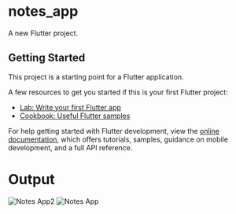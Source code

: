# notes_app

A new Flutter project.

## Getting Started

This project is a starting point for a Flutter application.

A few resources to get you started if this is your first Flutter project:

- [Lab: Write your first Flutter app](https://docs.flutter.dev/get-started/codelab)
- [Cookbook: Useful Flutter samples](https://docs.flutter.dev/cookbook)

For help getting started with Flutter development, view the
[online documentation](https://docs.flutter.dev/), which offers tutorials,
samples, guidance on mobile development, and a full API reference.
# Output
![Notes App2](https://github.com/HuzaifaRaheem/Notes-App/assets/126594653/ac1cf514-f60a-4d52-975c-728e3aa11569)
![Notes App](https://github.com/HuzaifaRaheem/Notes-App/assets/126594653/5a830a13-a37d-48e5-9a0c-fc523c91dcf2)
